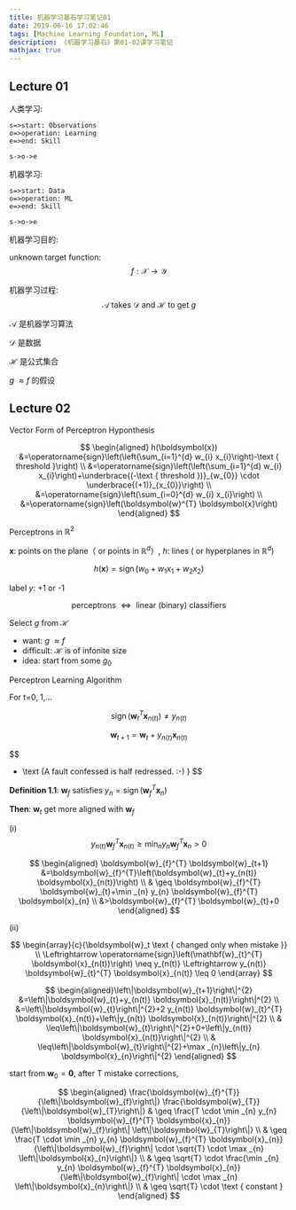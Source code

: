 ```yaml
---
title: 机器学习基石学习笔记01
date: 2019-06-16 17:02:46
tags: [Machine Learning Foundation, ML]
description: 《机器学习基石》第01-02课学习笔记
mathjax: true
---
```


## Lecture 01

人类学习:

```flow
s=>start: Observations
o=>operation: Learning
e=>end: Skill

s->o->e
```

机器学习:

```flow
s=>start: Data
o=>operation: ML
e=>end: Skill

s->o->e
```



机器学习目的:

unknown target function:
$$
f : \mathcal{X} \rightarrow \mathcal{Y}
$$

机器学习过程:
$$
\mathcal{A} \text { takes } \mathcal{D} \text { and } \mathcal{H} \text { to get } g
$$

$\mathcal{A}$ 是机器学习算法

$\mathcal{D}$ 是数据

$\mathcal{H}$ 是公式集合

 $g$   $\approx f$ 的假设



## Lecture 02

Vector Form of Perceptron Hyponthesis

$$
\begin{aligned} h(\boldsymbol{x}) &=\operatorname{sign}\left(\left(\sum_{i=1}^{d} w_{i} x_{i}\right)-\text { threshold }\right) \\ &=\operatorname{sign}\left(\left(\sum_{i=1}^{d} w_{i} x_{i}\right)+\underbrace{(-\text { threshold })}_{w_{0}} \cdot \underbrace{(+1)}_{x_{0}}\right) \\ &=\operatorname{sign}\left(\sum_{i=0}^{d} w_{i} x_{i}\right) \\ &=\operatorname{sign}\left(\boldsymbol{w}^{T} \boldsymbol{x}\right) \end{aligned}
$$

Perceptrons in $\mathbb{R}^{2}$

$\boldsymbol{x}$: points on the plane（ or points in $\mathbb{R}^{d}$）, ${h}$: lines ( or hyperplanes in $\mathbb{R}^{d}$)

$$
h(\boldsymbol{x})=\operatorname{sign}\left(w_{0}+w_{1} x_{1}+w_{2} x_{2}\right)
$$

label $y$: +1 or -1

$$
\text { perceptrons } \Leftrightarrow \text { linear (binary) classifiers } 
$$

Select ${g}$ from $\mathcal{H}$  

- want: $g$   $\approx f$ 
- difficult: $\mathcal{H}$ is of infonite size
- idea: start from some $g_{0}$

Perceptron Learning Algorithm

For t=0, 1,…


$$
\operatorname{sign}\left(\mathbf{w}_{t}^{T} \boldsymbol{x}_{n(t)}\right) \neq y_{n(t)}
$$


$$
\boldsymbol{w}_{t+1} = \boldsymbol{w}_{t}+y_{n(t)} \boldsymbol{x}_{n(t)}
$$

$$
- \text {A fault confessed is half redressed. :-) }
$$

**Definition 1.1**: $\boldsymbol{w}_f$  satisfies $y_{n}=\operatorname{sign}\left(\boldsymbol{w}_{f}^{T} \boldsymbol{x}_{n}\right)$

**Then**: $\boldsymbol{w}_t$ get more aligned with $\boldsymbol{w}_f$

(i)
$$
y_{n(t)} \boldsymbol{w}_{f}^{T} \boldsymbol{x}_{n(t)} \geq \min _{n} y_{n} \boldsymbol{w}_{f}^{T} \boldsymbol{x}_{n}>0
$$

$$
\begin{aligned} \boldsymbol{w}_{f}^{T} \boldsymbol{w}_{t+1} &=\boldsymbol{w}_{f}^{T}\left(\boldsymbol{w}_{t}+y_{n(t)} \boldsymbol{x}_{n(t)}\right) \\ & \geq \boldsymbol{w}_{f}^{T} \boldsymbol{w}_{t}+\min _{n} y_{n} \boldsymbol{w}_{f}^{T} \boldsymbol{x}_{n} \\ &>\boldsymbol{w}_{f}^{T} \boldsymbol{w}_{t}+0 \end{aligned}
$$

(ii)

$$
\begin{array}{c}{\boldsymbol{w}_t \text { changed only when mistake }} \\ \Leftrightarrow \operatorname{sign}\left(\mathbf{w}_{t}^{T} \boldsymbol{x}_{n(t)}\right) \neq y_{n(t)} \Leftrightarrow y_{n(t)} \boldsymbol{w}_{t}^{T} \boldsymbol{x}_{n(t)} \leq 0 \end{array}
$$

$$
\begin{aligned}\left\|\boldsymbol{w}_{t+1}\right\|^{2} &=\left\|\boldsymbol{w}_{t}+y_{n(t)} \boldsymbol{x}_{n(t)}\right\|^{2} \\ &=\left\|\boldsymbol{w}_{t}\right\|^{2}+2 y_{n(t)} \boldsymbol{w}_{t}^{T} \boldsymbol{x}_{n(t)}+\left\|y_{n(t)} \boldsymbol{x}_{n(t)}\right\|^{2} \\ & \leq\left\|\boldsymbol{w}_{t}\right\|^{2}+0+\left\|y_{n(t)} \boldsymbol{x}_{n(t)}\right\|^{2} \\ & \leq\left\|\boldsymbol{w}_{t}\right\|^{2}+\max _{n}\left\|y_{n} \boldsymbol{x}_{n}\right\|^{2} \end{aligned}
$$

start from $\boldsymbol{w}_0 = \boldsymbol{0}$, after T mistake corrections,

$$
\begin{aligned} \frac{\boldsymbol{w}_{f}^{T}}{\left\|\boldsymbol{w}_{f}\right\|} \frac{\boldsymbol{w}_{T}}{\left\|\boldsymbol{w}_{T}\right\|} & \geq \frac{T \cdot \min _{n} y_{n} \boldsymbol{w}_{f}^{T} \boldsymbol{x}_{n}}{\left\|\boldsymbol{w}_{f}\right\| \left\|\boldsymbol{w}_{T}\right\|} \\ & \geq  \frac{T \cdot \min _{n} y_{n} \boldsymbol{w}_{f}^{T} \boldsymbol{x}_{n}}{\left\|\boldsymbol{w}_{f}\right\| \cdot \sqrt{T} \cdot \max _{n} \left\|\boldsymbol{x}_{n}\right\|}  \\ & \geq     \sqrt{T} \cdot  \frac{\min _{n} y_{n} \boldsymbol{w}_{f}^{T} \boldsymbol{x}_{n}}{\left\|\boldsymbol{w}_{f}\right\| \cdot \max _{n} \left\|\boldsymbol{x}_{n}\right\|} \\ & \geq \sqrt{T} \cdot \text { constant } \end{aligned}
$$


